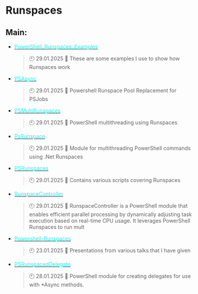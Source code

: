 # Runspaces

## Main:
- [<span style="color:cyan">PowerShell_Runspaces_Examples</span>](https://github.com/Thamielis/PowerShell_Runspaces_Examples)
	> :clock10: 29.01.2025
	> :memo: These are some examples I use to show how Runspaces work
- [<span style="color:cyan">PSAsync</span>](https://github.com/Thamielis/PSAsync)
	> :clock10: 29.01.2025
	> :memo: Powershell Runspace Pool Replacement for PSJobs
- [<span style="color:cyan">PSMultiRunspaces</span>](https://github.com/Thamielis/PSMultiRunspaces)
	> :clock10: 29.01.2025
	> :memo: PowerShell multithreading using Runspaces
- [<span style="color:cyan">PsRunspace</span>](https://github.com/Thamielis/PsRunspace)
	> :clock10: 29.01.2025
	> :memo: Module for multithreading PowerShell commands using .Net Runspaces
- [<span style="color:cyan">PSRunspaces</span>](https://github.com/Thamielis/PSRunspaces)
	> :clock10: 29.01.2025
	> :memo: Contains various scripts covering Runspaces
- [<span style="color:cyan">RunspaceController</span>](https://github.com/Thamielis/RunspaceController)
	> :clock10: 29.01.2025
	> :memo: RunspaceController is a PowerShell module that enables efficient parallel processing by dynamically adjusting task execution based on real-time CPU usage. It leverages PowerShell Runspaces to run mult
- [<span style="color:cyan">Powershell-Runspaces</span>](https://github.com/In-Pro-Org/Powershell-Runspaces)
	> :clock10: 23.01.2025
	> :memo: Presentations from various talks that I have given
- [<span style="color:cyan">PSRunspacedDelegate</span>](https://github.com/In-Pro-Org/PSRunspacedDelegate)
	> :clock10: 28.01.2025
	> :memo: PowerShell module for creating delegates for use with *Async methods.

